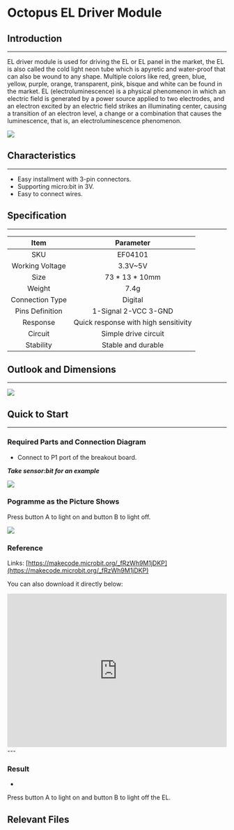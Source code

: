# Octopus EL Driver Module

## Introduction
---
EL driver module is used for driving the EL or EL panel in the market, the EL is also called the cold light neon tube which is apyretic and water-proof that can also be wound to any shape.  Multiple colors like red, green, blue, yellow, purple, orange, transparent, pink, bisque and white can be found in the market. 
EL (electroluminescence) is a physical phenomenon in which an electric field is generated by a power source applied to two electrodes, and an electron excited by an electric field strikes an illuminating center, causing a transition of an electron level, a change or a combination that causes the luminescence, that is, an electroluminescence phenomenon. 

![](https://raw.githubusercontent.com/elecfreaks/learn-cn/master/microbitOctopus/output/images/04101_01.jpg)

## Characteristics
---
- Easy installment with 3-pin connectors.
- Supporting micro:bit in 3V.
- Easy to connect wires.

## Specification
---

Item | Parameter 
:-: | :-: 
SKU|EF04101
Working Voltage|3.3V~5V
      Size       |73 * 13 * 10mm
     Weight      |7.4g
Connection Type|Digital
Pins Definition|1-Signal 2-VCC 3-GND
Response|Quick response with high sensitivity
Circuit|Simple drive circuit
Stability|Stable and durable

## Outlook and Dimensions
---

![](https://raw.githubusercontent.com/elecfreaks/learn-cn/master/microbitOctopus/output/images/04101_02.png)

## Quick to Start
---
### Required Parts and Connection Diagram

- Connect to P1 port of the breakout board.

***Take sensor:bit for an example***

![](https://raw.githubusercontent.com/elecfreaks/learn-cn/master/microbitOctopus/output/images/04101_03.png)

### Pogramme as the Picture Shows

Press button A to light on and button B to light off.

![](https://raw.githubusercontent.com/elecfreaks/learn-cn/master/microbitOctopus/output/images/04101_04.png)

### Reference

Links: [https://makecode.microbit.org/_fRzWh9M1jDKP](https://makecode.microbit.org/_fRzWh9M1jDKP)

You can also download it directly below: 

<div style="position:relative;height:0;padding-bottom:70%;overflow:hidden;"><iframe style="position:absolute;top:0;left:0;width:100%;height:100%;" src="https://makecode.microbit.org/#pub:_fRzWh9M1jDKP" frameborder="0" sandbox="allow-popups allow-forms allow-scripts allow-same-origin"></iframe></div>  
---

### Result
- 
Press button A to light on and button B to light off the EL.

## Relevant Files

